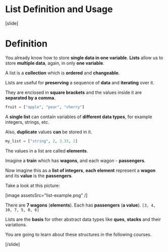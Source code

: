 # List Definition and Usage

[slide]
# Definition

You already know how to store **single data in one variable**. **Lists** allow us to store **multiple data**, again, in only **one variable**.

A list is a **collection** which is **ordered** and **changeable**.

Lists are useful for **preserving** a sequence of **data** and **iterating** over it.

They are enclosed in **square brackets** and the values inside it are **separated by a comma**.

```python
fruit = ["apple", "pear", "cherry"]
```

A **single list** can contain variables of **different data types**, for example integers, strings, etc.

Also, **duplicate** values **can** be stored in it.

```python
my_list = ["string", 2, 3.33, 2]
```

The values in a list are called **elements**.

Imagine a **train** which has **wagons**, and each wagon - **passengers**.

Now imagine this as a **list of integers**, **each element** represent a **wagon** and its **value** is the **passengers**.

Take a look at this picture:

[image assetsSrc="list-example.png" /]

There are **7 wagons** (**elements**). Each has **passengers** (**a value**). `[3, 4, 10, 7, 5, 0, 6]`

Lists are the **basis** for other abstract data types like **ques**, **stacks** and their variations.

You are going to learn about these structures in the following courses.

[/slide]